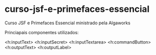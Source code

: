 # curso-jsf-e-primefaces-essencial

Curso JSF e Primefaces Essencial ministrado pela Algaworks

Princiapais componentes utilizados:

<h:inputText>
<h:inputSecret>
<h:inputTextarea>
<h:commandButton>
<h:outputText>
<h:outputLabel>
<dialog>
<painelGrid>

Utilização das notações ManagedBeans.

RequesScoped
ViewScoped
SessionScoped
AplicationScoped

Tecnologias utilizadas:

- Banco de dados MYSQL
- Servidor Apache Tomcat
- Hibernate
- JPA
- Primefaces
- JSF

